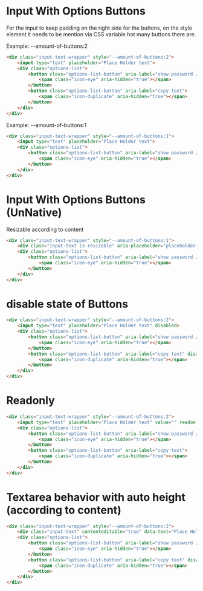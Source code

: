 # Input With Options Buttons
For the input to keep padding on the right side for the buttons, 
on the style element it needs to be mention via CSS variable hot many buttons there are.

Example: --amount-of-buttons:2

```html
<div class="input-text-wrapper" style="--amount-of-buttons:2">
    <input type="text" placeholder="Place Holder text">
    <div class="options-list">
        <button class="options-list-button" aria-label="show password / hide password">
            <span class="icon-eye" aria-hidden="true"></span>
        </button>
        <button class="options-list-button" aria-label="copy text">
            <span class="icon-duplicate" aria-hidden="true"></span>
        </button>
    </div>
</div>
```

Example: --amount-of-buttons:1

```html
<div class="input-text-wrapper" style="--amount-of-buttons:1">
    <input type="text" placeholder="Place Holder text">
    <div class="options-list">
        <button class="options-list-button" aria-label="show password / hide password">
            <span class="icon-eye" aria-hidden="true"></span>
        </button>
    </div>
</div>
```

# Input With Options Buttons (UnNative)

Resizable according to content

```html
<div class="input-text-wrapper" style="--amount-of-buttons:1">
    <div class="input-text is-resizable" aria-placeholder="placeholder text" contentEditable="true" role="textbox"></div>
    <div class="options-list">
        <button class="options-list-button" aria-label="show password / hide password">
            <span class="icon-eye" aria-hidden="true"></span>
        </button>
    </div>
</div>
```

# disable state of Buttons

```html
<div class="input-text-wrapper" style="--amount-of-buttons:2">
    <input type="text" placeholder="Place Holder text" disabled>
    <div class="options-list">
        <button class="options-list-button" aria-label="show password / hide password" disabled>
            <span class="icon-eye" aria-hidden="true"></span>
        </button>
        <button class="options-list-button" aria-label="copy text" disabled>
            <span class="icon-duplicate" aria-hidden="true"></span>
        </button>
    </div>
</div>
```

# Readonly

```html
<div class="input-text-wrapper" style="--amount-of-buttons:2">
    <input type="text" placeholder="Place Holder text" value="" readonly>
    <div class="options-list">
        <button class="options-list-button" aria-label="show password / hide password">
            <span class="icon-eye" aria-hidden="true"></span>
        </button>
        <button class="options-list-button" aria-label="copy text">
            <span class="icon-duplicate" aria-hidden="true"></span>
        </button>
    </div>
</div>
```

# Textarea behavior with auto height (according to content)

```html
<div class="input-text-wrapper" style="--amount-of-buttons:2">
    <div class="input-text" contenteditable="true" data-text="Place Holder Text"></div>
    <div class="options-list">
        <button class="options-list-button" aria-label="show password / hide password" disabled>
            <span class="icon-eye" aria-hidden="true"></span>
        </button>
        <button class="options-list-button" aria-label="copy text" disabled>
            <span class="icon-duplicate" aria-hidden="true"></span>
        </button>
    </div>
</div>
```